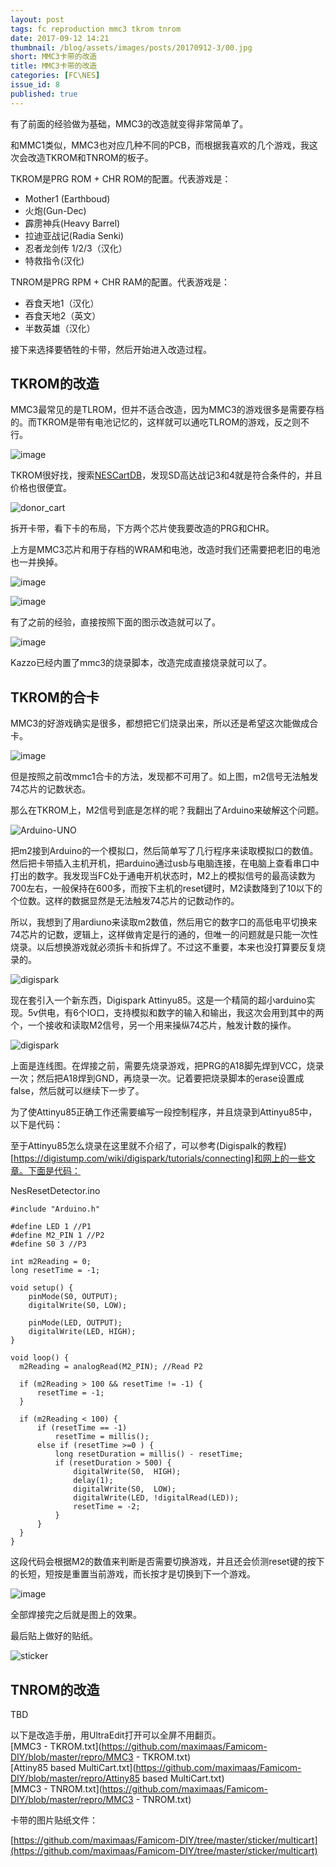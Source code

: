 ```yaml
---
layout: post
tags: fc reproduction mmc3 tkrom tnrom
date: 2017-09-12 14:21
thumbnail: /blog/assets/images/posts/20170912-3/00.jpg
short: MMC3卡带的改造
title: MMC3卡带的改造
categories: [FC\NES]
issue_id: 8
published: true
---
```


有了前面的经验做为基础，MMC3的改造就变得非常简单了。

和MMC1类似，MMC3也对应几种不同的PCB，而根据我喜欢的几个游戏，我这次会改造TKROM和TNROM的板子。

<!--more-->

TKROM是PRG ROM + CHR ROM的配置。代表游戏是：
*   Mother1 (Earthboud)
*   火炮(Gun-Dec)
*   霹雳神兵(Heavy Barrel)
*   拉迪亚战记(Radia Senki)
*   忍者龙剑传 1/2/3（汉化）
*   特救指令(汉化)

TNROM是PRG RPM + CHR RAM的配置。代表游戏是：
*   吞食天地1（汉化）
*   吞食天地2（英文）
*   半数英雄（汉化）

接下来选择要牺牲的卡带，然后开始进入改造过程。

## TKROM的改造

MMC3最常见的是TLROM，但并不适合改造，因为MMC3的游戏很多是需要存档的。而TKROM是带有电池记忆的，这样就可以通吃TLROM的游戏，反之则不行。

![image](/blog/assets/images/posts/20170912-3/01.jpg)

TKROM很好找，搜索[NESCartDB](http://bootgod.dyndns.org:7777/search.php?unif=HVC-TKROM)，发现SD高达战记3和4就是符合条件的，并且价格也很便宜。

![donor_cart](/blog/assets/images/posts/20170912-3/02.jpg)

拆开卡带，看下卡的布局，下方两个芯片使我要改造的PRG和CHR。

上方是MMC3芯片和用于存档的WRAM和电池，改造时我们还需要把老旧的电池也一并换掉。

![image](/blog/assets/images/posts/20170912-3/03.jpg)

![image](/blog/assets/images/posts/20170912-3/04.jpg)

有了之前的经验，直接按照下面的图示改造就可以了。

![image](/blog/assets/images/posts/20170912-3/05.png)

Kazzo已经内置了mmc3的烧录脚本，改造完成直接烧录就可以了。		

## TKROM的合卡

MMC3的好游戏确实是很多，都想把它们烧录出来，所以还是希望这次能做成合卡。

![image](/blog/assets/images/posts/20170912-3/06.jpg)

但是按照之前改mmc1合卡的方法，发现都不可用了。如上图，m2信号无法触发74芯片的记数状态。

那么在TKROM上，M2信号到底是怎样的呢？我翻出了Arduino来破解这个问题。

![Arduino-UNO](/blog/assets/images/posts/20170912-3/07.jpg)

把m2接到Arduino的一个模拟口，然后简单写了几行程序来读取模拟口的数值。然后把卡带插入主机开机，把arduino通过usb与电脑连接，在电脑上查看串口中打出的数字。我发现当FC处于通电开机状态时，M2上的模拟信号的最高读数为700左右，一般保持在600多，而按下主机的reset键时，M2读数降到了10以下的个位数。这样的数据显然是无法触发74芯片的记数动作的。

所以，我想到了用ardiuno来读取m2数值，然后用它的数字口的高低电平切换来74芯片的记数，逻辑上，这样做肯定是行的通的，但唯一的问题就是只能一次性烧录。以后想换游戏就必须拆卡和拆焊了。不过这不重要，本来也没打算要反复烧录的。

![digispark](/blog/assets/images/posts/20170912-3/08.jpg)

现在套引入一个新东西，Digispark Attinyu85。这是一个精简的超小arduino实现。5v供电，有6个IO口，支持模拟和数字的输入和输出，我这次会用到其中的两个，一个接收和读取M2信号，另一个用来操纵74芯片，触发计数的操作。

![digispark](/blog/assets/images/posts/20170912-3/09.png)

上面是连线图。在焊接之前，需要先烧录游戏，把PRG的A18脚先焊到VCC，烧录一次；然后把A18焊到GND，再烧录一次。记着要把烧录脚本的erase设置成false，然后就可以继续下一步了。

为了使Attinyu85正确工作还需要编写一段控制程序，并且烧录到Attinyu85中，以下是代码：

至于Attinyu85怎么烧录在这里就不介绍了，可以参考(Digispalk的教程)[https://digistump.com/wiki/digispark/tutorials/connecting]和网上的一些文章。下面是代码：

NesResetDetector.ino
```
#include "Arduino.h"

#define LED 1 //P1
#define M2_PIN 1 //P2
#define S0 3 //P3

int m2Reading = 0;
long resetTime = -1;

void setup() {
	pinMode(S0, OUTPUT);
	digitalWrite(S0, LOW);

	pinMode(LED, OUTPUT);
	digitalWrite(LED, HIGH);
}

void loop() {
  m2Reading = analogRead(M2_PIN); //Read P2

  if (m2Reading > 100 && resetTime != -1) {
	  resetTime = -1;
  }

  if (m2Reading < 100) {
	  if (resetTime == -1)
		  resetTime = millis();
	  else if (resetTime >=0 ) {
		  long resetDuration = millis() - resetTime;
		  if (resetDuration > 500) {
			  digitalWrite(S0,  HIGH);
			  delay(1);
			  digitalWrite(S0,  LOW);
			  digitalWrite(LED, !digitalRead(LED));
			  resetTime = -2;
		  }
	  }
  }
}
```

这段代码会根据M2的数值来判断是否需要切换游戏，并且还会侦测reset键的按下的长短，短按是重置当前游戏，而长按才是切换到下一个游戏。

![image](/blog/assets/images/posts/20170912-3/10.jpg)

全部焊接完之后就是图上的效果。

最后贴上做好的贴纸。

![sticker](/blog/assets/images/posts/20170912-3/11.jpg)

## TNROM的改造

TBD

以下是改造手册，用UltraEdit打开可以全屏不用翻页。<br/>
[MMC3 - TKROM.txt](https://github.com/maximaas/Famicom-DIY/blob/master/repro/MMC3 - TKROM.txt)<br/>
[Attiny85 based MultiCart.txt](https://github.com/maximaas/Famicom-DIY/blob/master/repro/Attiny85 based MultiCart.txt)<br/>
[MMC3 - TNROM.txt](https://github.com/maximaas/Famicom-DIY/blob/master/repro/MMC3 - TNROM.txt)

卡带的图片贴纸文件：

[https://github.com/maximaas/Famicom-DIY/tree/master/sticker/multicart](https://github.com/maximaas/Famicom-DIY/tree/master/sticker/multicart)

